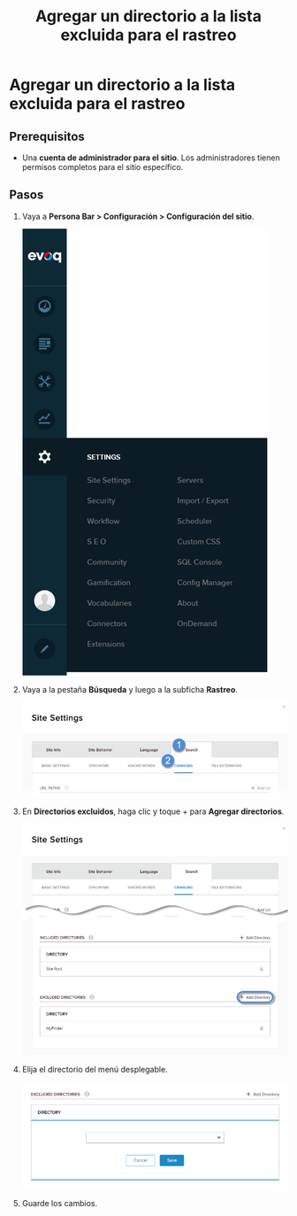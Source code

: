 ﻿---
uid: add-directory-to-excluded-list
locale: es
title: Agregar un directorio a la lista excluida para el rastreo
dnnversion: 09.02.00
related-topics: add-starting-url-to-crawl-list,edit-starting-url-in-crawl-list,delete-starting-url-from-crawl-list,add-directory-to-included-list,delete-directory-from-included-list,delete-directory-from-excluded-list,add-file-extension-to-included-or-excluded-list,delete-file-extension-from-included-or-excluded-list
---

# Agregar un directorio a la lista excluida para el rastreo

## Prerequisitos

*   Una **cuenta de administrador para el sitio**. Los administradores tienen permisos completos para el sitio específico.

## Pasos

1.  Vaya a **Persona Bar \> Configuración \> Configuración del sitio**.
    
    ![Persona Bar > Configuración > Configuración del sitio](/images/scr-pbar-host-Settings-E91.png)
    
2.  Vaya a la pestaña **Búsqueda** y luego a la subficha **Rastreo**.
    
    ![Búsqueda > Rastreo](/images/scr-pbtabs-all-Settings-SiteSettings-Search-Crawling-E90.png)
    
3.  En **Directorios excluidos**, haga clic y toque + para **Agregar directorios**.    
         
    ![](/images/scr-SiteSettings-Search-Crawling-ExcludedDirectories-add-directory-button-E90.png)
    
      
    
4.  Elija el directorio del menú desplegable.
              
    ![](/images/scr-SiteSettings-Search-Crawling-ExcludedDirectories-add-directory-E90.png)
    
      
    
5.  Guarde los cambios.
